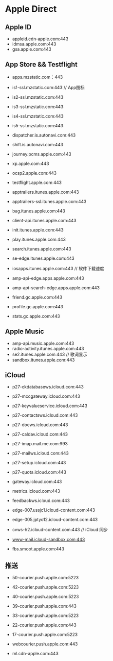 # Apple Direct

## Apple ID
 * appleid.cdn-apple.com:443
 * idmsa.apple.com:443
 * gsa.apple.com:443


## App Store && Testflight
 * apps.mzstatic.com：443
 * is1-ssl.mzstatic.com:443 // App图标
 * is2-ssl.mzstatic.com:443
 * is3-ssl.mzstatic.com:443
 * is4-ssl.mzstatic.com:443
 * is5-ssl.mzstatic.com:443

 * dispatcher.is.autonavi.com:443
 * shift.is.autonavi.com:443

 * journey.pcms.apple.com:443

 * xp.apple.com:443
 * ocsp2.apple.com:443
 * testflight.apple.com:443

 * apptrailers.itunes.apple.com:443
 * apptrailers-ssl.itunes.apple.com:443
 * bag.itunes.apple.com:443
 * client-api.itunes.apple.com:443
 * init.itunes.apple.com:443
 * play.itunes.apple.com:443
 * search.itunes.apple.com:443
 * se-edge.itunes.apple.com:443
 * iosapps.itunes.apple.com:443 // 软件下载速度

 * amp-api-edge.apps.apple.com:443
 * amp-api-search-edge.apps.apple.com:443

 * friend.gc.apple.com:443
 * profile.gc.apple.com:443
 * stats.gc.apple.com:443



## Apple Music
 * amp-api.music.apple.com:443
 * radio-activity.itunes.apple.com:443
 * se2.itunes.apple.com:443 // 歌词显示
 * sandbox.itunes.apple.com:443



## iCloud
 * p27-ckdatabasews.icloud.com:443
 * p27-mccgateway.icloud.com:443
 * p27-keyvalueservice.icloud.com:443
 * p27-contactsws.icloud.com:443
 * p27-docws.icloud.com:443
 * p27-caldav.icloud.com:443
 * p27-imap.mail.me.com:993
 * p27-mailws.icloud.com:443
 * p27-setup.icloud.com:443
 * p27-quota.icloud.com:443

 * gateway.icloud.com:443
 * metrics.icloud.com:443
 * feedbackws.icloud.com:443

 * edge-007.ussjc1.icloud-content.com:443
 * edge-005.jptyo12.icloud-content.com:443
 * cvws-h2.icloud-content.com:443 // iCloud 同步

 * www-mail.icloud-sandbox.com:443
 * fbs.smoot.apple.com:443



## 推送
 * 50-courier.push.apple.com:5223
 * 42-courier.push.apple.com:5223   
 * 40-courier.push.apple.com:5223 
 * 39-courier.push.apple.com:443
 * 33-courier.push.apple.com:5223
 * 22-courier.push.apple.com:443
 * 17-courier.push.apple.com:5223
 * webcourier.push.apple.com:443   

 * ml.cdn-apple.com:443